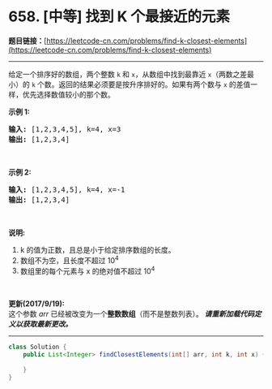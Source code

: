 # 658. [中等] 找到 K 个最接近的元素

**题目链接：**[https://leetcode-cn.com/problems/find-k-closest-elements](https://leetcode-cn.com/problems/find-k-closest-elements)

---

<div class="content__1Y2H">
 <div class="notranslate">
  <p>给定一个排序好的数组，两个整数 <code>k</code> 和 <code>x</code>，从数组中找到最靠近 <code>x</code>（两数之差最小）的 <code>k</code> 个数。返回的结果必须要是按升序排好的。如果有两个数与 <code>x</code> 的差值一样，优先选择数值较小的那个数。</p> 
  <p><strong>示例&nbsp;1:</strong></p> 
  <pre class="language-text"><strong>输入:</strong> [1,2,3,4,5], k=4, x=3
<strong>输出:</strong> [1,2,3,4]
</pre> 
  <p>&nbsp;</p> 
  <p><strong>示例 2:</strong></p> 
  <pre class="language-text"><strong>输入:</strong> [1,2,3,4,5], k=4, x=-1
<strong>输出:</strong> [1,2,3,4]
</pre> 
  <p>&nbsp;</p> 
  <p><strong>说明:</strong></p> 
  <ol> 
   <li>k 的值为正数，且总是小于给定排序数组的长度。</li> 
   <li>数组不为空，且长度不超过 10<sup>4</sup></li> 
   <li>数组里的每个元素与&nbsp;x 的绝对值不超过 10<sup>4</sup></li> 
  </ol> 
  <p>&nbsp;</p> 
  <p><strong>更新(2017/9/19):</strong><br> 这个参数 <em>arr</em> 已经被改变为一个<strong>整数数组</strong>（而不是整数列表）。<strong><em>&nbsp;请重新加载代码定义以获取最新更改。</em></strong></p> 
 </div>
</div>

---

```java
class Solution {
    public List<Integer> findClosestElements(int[] arr, int k, int x) {
        
    }
}
```